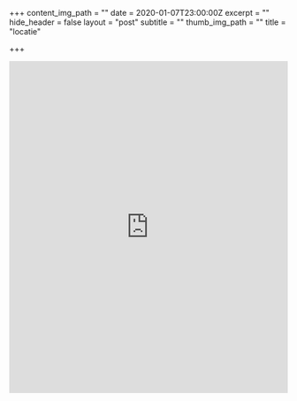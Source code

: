 +++
content_img_path = ""
date = 2020-01-07T23:00:00Z
excerpt = ""
hide_header = false
layout = "post"
subtitle = ""
thumb_img_path = ""
title = "locatie"

+++
<div style="width: 100%"><iframe width="100%" height="600" src="https://maps.google.com/maps?width=100%&height=600&hl=nl&coord=40.674667,17.461056&q=+(Perla%20Tranquilla)&ie=UTF8&t=&z=5&iwloc=B&output=embed" frameborder="0" scrolling="no" marginheight="0" marginwidth="0"><a href="https://www.mapsdirections.info/nl/maak-een-google-map/">Maak een Google Map</a> van <a href="https://www.mapsdirections.info/nl/">Nederland Kaart</a></iframe></div><br />